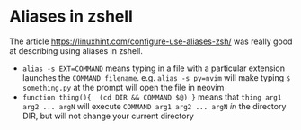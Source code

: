 # Aliases in zshell

The article https://linuxhint.com/configure-use-aliases-zsh/ was really good at describing using aliases in zshell.

* `alias -s EXT=COMMAND` means typing in a file with a particular extension launches the `COMMAND filename`.
  e.g. `alias -s py=nvim` will make typing `$ something.py` at the prompt will open the file in neovim
* `function thing(){  (cd DIR && COMMAND $@) }` means that `thing arg1 arg2 ... argN` will execute `COMMAND arg1 arg2 ... argN` _in_ the directory DIR, but will not change your current directory

